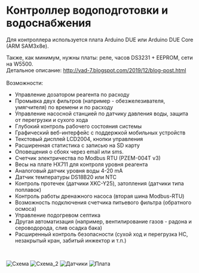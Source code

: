 # Контроллер водоподготовки и водоснабжения
Для контроллера используется плата Arduino DUE или Arduino DUE Core (ARM SAM3x8e).<br>

Также, как минимум, нужны платы: реле, часов DS3231 + EEPROM, сети на W5500.<br>
Детальное описание: http://vad-7.blogspot.com/2019/12/blog-post.html <br>
<br>
Возможности:<br>
* Управление дозатором реагента по расходу
* Промывка двух фильтров (например - обезжелезивателя, умягчителя) по времени и по расходу<br>
* Управление насосной станцией по датчику давления воды, защита от перегрузки и сухого хода<br>
* Глубокий контроль рабочего состояния системы
* Графический веб-интерфейс с поддержкой мобильных устройств<br>
* Текстовый дисплей LCD2004, кнопки управления<br>
* Расширенная статистика с записью на SD карту<br>
* Оповещения о сбоях через email или sms.<br>
* Счетчик электричества по Modbus RTU (PZEM-004T v3)<br>
* Весы на плате HX711 для контроля уровня реагента<br>
* Аналоговый датчик уровня воды 4-20 mA<br>
* Датчик температуры DS18B20 или NTC<br>
* Контроль протечек (датчики XKC-Y25), затопления (датчики типа поплавок)<br>
* Контроль работы дренажного насоса (вторая шина Modbus-RTU)<br>
* Возможность подключения счетчика питьевого фильтра (обратного осмоса)<br>
* Управление подогревом септика<br>
* Другая автоматизация (например, вентилирование газов - радона и сероводорода, слив осадка бака)<br>
* Расширенный контроль безопасности (сухой ход и перегрузка НС, незакрытый кран, забитый инжектор и т.п.)<br>

<br>

![Схема](https://user-images.githubusercontent.com/6220128/74215978-07636480-4cb4-11ea-9e3d-3f5de4c28e7e.png)
![Схема_2](https://user-images.githubusercontent.com/6220128/74628434-c8775800-5166-11ea-897a-9724357ab9e7.png)
![Датчики](https://user-images.githubusercontent.com/6220128/74216039-2f52c800-4cb4-11ea-9294-9f23727f4b40.png)
![Плата](https://user-images.githubusercontent.com/6220128/74216629-0df2db80-4cb6-11ea-9af6-9b545f193d46.png)
